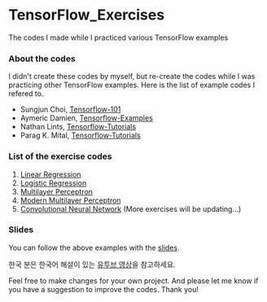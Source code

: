 # TensorFlow_Exercises
The codes I made while I practiced various TensorFlow examples

### About the codes
I didn't create these codes by myself, but re-create the codes while I was practicing other TensorFlow examples. Here is the list of example codes I refered to.

- Sungjun Choi, [Tensorflow-101](https://github.com/sjchoi86/Tensorflow-101)
- Aymeric Damien, [Tensorflow-Examples](https://github.com/aymericdamien/TensorFlow-Examples/)
- Nathan Lints, [Tensorflow-Tutorials](https://github.com/nlintz/TensorFlow-Tutorials)
- Parag K. Mital, [Tensorflow-Tutorials](https://github.com/pkmital/tensorflow_tutorials)

### List of the exercise codes

1. [Linear Regression](https://github.com/terryum/TensorFlow_Exercises/blob/master/1_LinearRegression_160516.ipynb) 
2. [Logistic Regression](https://github.com/terryum/TensorFlow_Exercises/blob/master/2_LogisticRegression_MNIST_160516.ipynb)
3. [Multilayer Perceptron](https://github.com/terryum/TensorFlow_Exercises/blob/master/3a_MLP_MNIST_160516.ipynb)
4. [Modern Multilayer Perceptron](https://github.com/terryum/TensorFlow_Exercises/blob/master/3b_MLP_MNIST_Modern_160517.ipynb)
5. [Convolutional Neural Network](https://github.com/terryum/TensorFlow_Exercises/blob/master/4a_CNN_MNIST_160517.ipynb)
(More exercises will be updating...)

### Slides

You can follow the above examples with the [slides](). 

한국 분은 한국어 해설이 있는 [유투브 영상]()을 참고하세요.

Feel free to make changes for your own project. And please let me know if you have a suggestion to improve the codes. Thank you!
